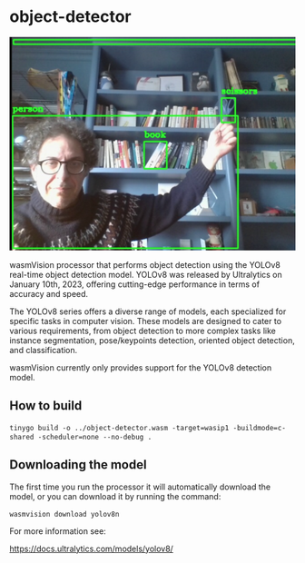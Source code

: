 # object-detector

![object-detector](../../images/object-detector-processor.png)

wasmVision processor that performs object detection using the YOLOv8 real-time object detection model. YOLOv8 was released by Ultralytics on January 10th, 2023, offering cutting-edge performance in terms of accuracy and speed.

The YOLOv8 series offers a diverse range of models, each specialized for specific tasks in computer vision. These models are designed to cater to various requirements, from object detection to more complex tasks like instance segmentation, pose/keypoints detection, oriented object detection, and classification.

wasmVision currently only provides support for the YOLOv8 detection model.

## How to build

```shell
tinygo build -o ../object-detector.wasm -target=wasip1 -buildmode=c-shared -scheduler=none --no-debug .
```

## Downloading the model

The first time you run the processor it will automatically download the model, or you can download it by running the command:

```shell
wasmvision download yolov8n
```

For more information see:

https://docs.ultralytics.com/models/yolov8/
